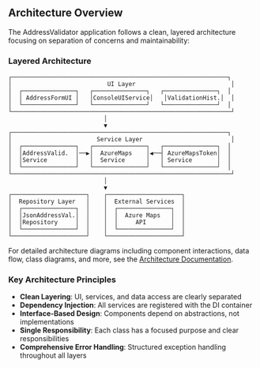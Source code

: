 ## Architecture Overview

The AddressValidator application follows a clean, layered architecture focusing on separation of concerns and maintainability:

### Layered Architecture

```
┌─────────────────────────────────────────────────────────────┐
│                           UI Layer                           │
│  ┌───────────────┐   ┌───────────────┐   ┌───────────────┐  │
│  │ AddressFormUI │   │ConsoleUIService│   │ValidationHist.│  │
│  └───────────────┘   └───────────────┘   └───────────────┘  │
└──────────────────────────────────────────────────────────────┘
                           │
                           ▼
┌─────────────────────────────────────────────────────────────┐
│                        Service Layer                         │
│  ┌───────────────┐   ┌───────────────┐   ┌───────────────┐  │
│  │AddressValid.  │──▶│  AzureMaps    │◀──┤ AzureMapsToken│  │
│  │Service        │   │  Service      │   │ Service       │  │
│  └───────────────┘   └───────────────┘   └───────────────┘  │
└──────────────────────────────────────────────────────────────┘
                           │
                           ▼
┌─────────────────────┐    ┌─────────────────────┐
│  Repository Layer   │    │  External Services  │
│  ┌───────────────┐  │    │  ┌───────────────┐  │
│  │JsonAddressVal.│  │    │  │  Azure Maps   │  │
│  │Repository     │  │    │  │     API       │  │
│  └───────────────┘  │    │  └───────────────┘  │
└─────────────────────┘    └─────────────────────┘
```

For detailed architecture diagrams including component interactions, data flow, class diagrams, and more, see the [Architecture Documentation](AddressValidator-Architecture.md).

### Key Architecture Principles

- **Clean Layering**: UI, services, and data access are clearly separated
- **Dependency Injection**: All services are registered with the DI container
- **Interface-Based Design**: Components depend on abstractions, not implementations
- **Single Responsibility**: Each class has a focused purpose and clear responsibilities
- **Comprehensive Error Handling**: Structured exception handling throughout all layers